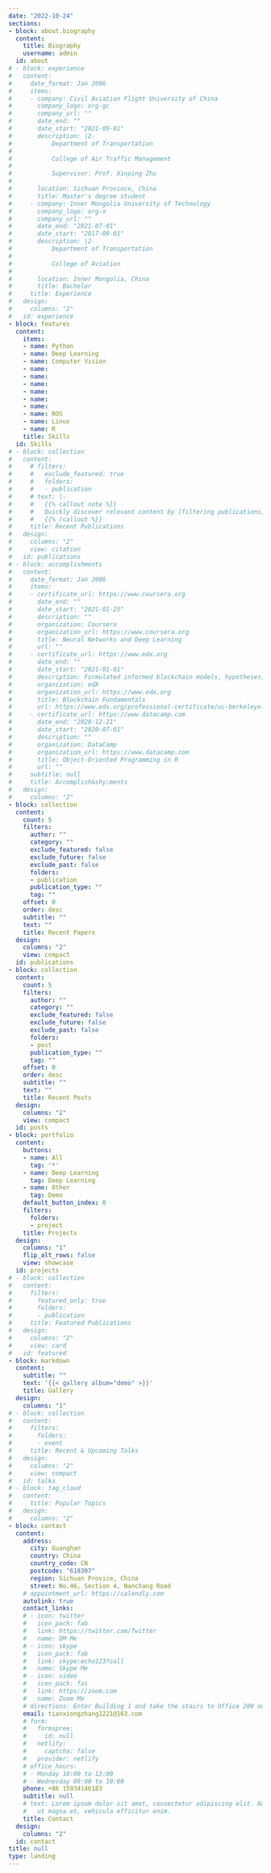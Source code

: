 ```yaml
---
date: "2022-10-24"
sections:
- block: about.biography
  content:
    title: Biography
    username: admin
  id: about
# - block: experience
#   content:
#     date_format: Jan 2006
#     items:
#     - company: Civil Aviation Flight University of China
#       company_logo: org-gc
#       company_url: ""
#       date_end: ""
#       date_start: "2021-09-01"
#       description: |2-
#           Department of Transportation
#           
#           College of Air Traffic Management
#           
#           Supervisor: Prof. Xinping Zhu
# 
#       location: Sichuan Province, China
#       title: Master's degree student
#     - company: Inner Mongolia University of Technology
#       company_logo: org-x
#       company_url: ""
#       date_end: "2021-07-01"
#       date_start: "2017-09-01"
#       description: |2-
#           Department of Transportation
#           
#           College of Aviation
#       
#       location: Inner Mongolia, China
#       title: Bachelor
#     title: Experience
#   design:
#     columns: "2"
#   id: experience
- block: features
  content:
    items:
    - name: Python
    - name: Deep Learning
    - name: Computer Vision
    - name:
    - name: 
    - name: 
    - name:
    - name: 
    - name: 
    - name: ROS
    - name: Linux
    - name: R
    title: Skills
  id: Skills
# - block: collection
#   content:
#     # filters:
#     #   exclude_featured: true
#     #   folders:
#     #   - publication
#     # text: |-
#     #   {{% callout note %}}
#     #   Quickly discover relevant content by [filtering publications](./publication/).
#     #   {{% /callout %}}
#     title: Recent Publications
#   design:
#     columns: "2"
#     view: citation
#   id: publications
# - block: accomplishments
#   content:
#     date_format: Jan 2006
#     items:
#     - certificate_url: https://www.coursera.org
#       date_end: ""
#       date_start: "2021-01-25"
#       description: ""
#       organization: Coursera
#       organization_url: https://www.coursera.org
#       title: Neural Networks and Deep Learning
#       url: ""
#     - certificate_url: https://www.edx.org
#       date_end: ""
#       date_start: "2021-01-01"
#       description: Formulated informed blockchain models, hypotheses, and use cases.
#       organization: edX
#       organization_url: https://www.edx.org
#       title: Blockchain Fundamentals
#       url: https://www.edx.org/professional-certificate/uc-berkeleyx-blockchain-fundamentals
#     - certificate_url: https://www.datacamp.com
#       date_end: "2020-12-21"
#       date_start: "2020-07-01"
#       description: ""
#       organization: DataCamp
#       organization_url: https://www.datacamp.com
#       title: Object-Oriented Programming in R
#       url: ""
#     subtitle: null
#     title: Accomplish&shy;ments
#   design:
#     columns: "2"
- block: collection
  content:
    count: 5
    filters:
      author: ""
      category: ""
      exclude_featured: false
      exclude_future: false
      exclude_past: false
      folders:
      - publication
      publication_type: ""
      tag: ""
    offset: 0
    order: desc
    subtitle: ""
    text: ""
    title: Recent Papers
  design:
    columns: "2"
    view: compact
  id: publications
- block: collection
  content:
    count: 5
    filters:
      author: ""
      category: ""
      exclude_featured: false
      exclude_future: false
      exclude_past: false
      folders:
      - post
      publication_type: ""
      tag: ""
    offset: 0
    order: desc
    subtitle: ""
    text: ""
    title: Recent Posts
  design:
    columns: "2"
    view: compact
  id: posts
- block: portfolio
  content:
    buttons:
    - name: All
      tag: '*'
    - name: Deep Learning
      tag: Deep Learning
    - name: Other
      tag: Demo
    default_button_index: 0
    filters:
      folders:
      - project
    title: Projects
  design:
    columns: "1"
    flip_alt_rows: false
    view: showcase
  id: projects
# - block: collection
#   content:
#     filters:
#       featured_only: true
#       folders:
#       - publication
#     title: Featured Publications
#   design:
#     columns: "2"
#     view: card
#   id: featured
- block: markdown
  content:
    subtitle: ""
    text: '{{< gallery album="demo" >}}'
    title: Gallery
  design:
    columns: "1"
# - block: collection
#   content:
#     filters:
#       folders:
#       - event
#     title: Recent & Upcoming Talks
#   design:
#     columns: "2"
#     view: compact
#   id: talks
# - block: tag_cloud
#   content:
#     title: Popular Topics
#   design:
#     columns: "2"
- block: contact
  content:
    address:
      city: Guanghan
      country: China
      country_code: CN
      postcode: "618307"
      region: Sichuan Provice, China
      street: No.46, Section 4, Nanchang Road
    # appointment_url: https://calendly.com
    autolink: true
    contact_links:
    # - icon: twitter
    #   icon_pack: fab
    #   link: https://twitter.com/Twitter
    #   name: DM Me
    # - icon: skype
    #   icon_pack: fab
    #   link: skype:echo123?call
    #   name: Skype Me
    # - icon: video
    #   icon_pack: fas
    #   link: https://zoom.com
    #   name: Zoom Me
    # directions: Enter Building 1 and take the stairs to Office 200 on Floor 2
    email: tianxiongzhang1221@163.com
    # form:
    #   formspree:
    #     id: null
    #   netlify:
    #     captcha: false
    #   provider: netlify
    # office_hours:
    # - Monday 10:00 to 13:00
    # - Wednesday 09:00 to 10:00
    phone: +86 15934146183
    subtitle: null
    # text: Lorem ipsum dolor sit amet, consectetur adipiscing elit. Nam mi diam, venenatis
    #   ut magna et, vehicula efficitur enim.
    title: Contact
  design:
    columns: "2"
  id: contact
title: null
type: landing
---
```

